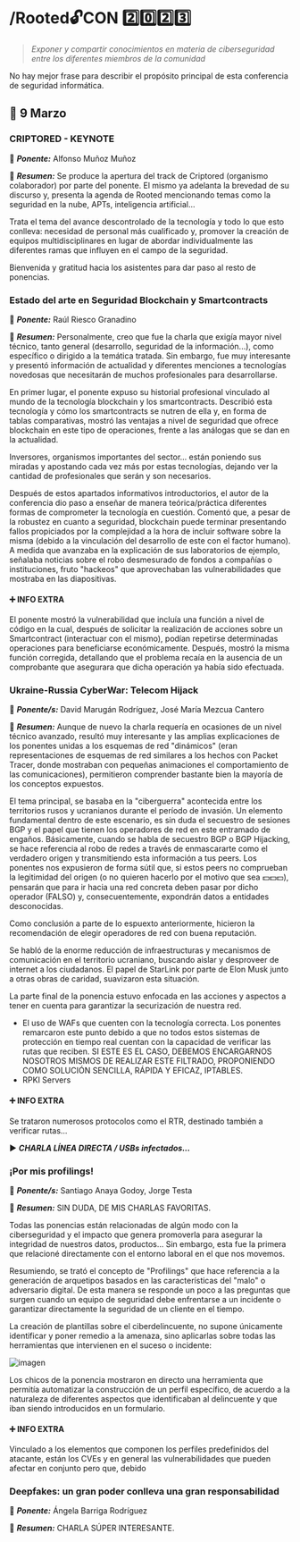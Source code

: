 # /Rooted:unlock:CON :two::zero::two::three:
> *Exponer y compartir conocimientos en materia de ciberseguridad entre los diferentes miembros de la comunidad*

No hay mejor frase para describir el propósito principal de esta conferencia de seguridad informática.

## :date: 9 Marzo

### CRIPTORED - KEYNOTE
:man: ***Ponente:*** Alfonso Muñoz Muñoz

:page_facing_up: ***Resumen:*** Se produce la apertura del track de Criptored (organismo colaborador) por parte del ponente. El mismo ya adelanta la brevedad de su discurso y, presenta la agenda de Rooted mencionando temas como la seguridad en la nube, APTs, inteligencia artificial...

Trata el tema del avance descontrolado de la tecnología y todo lo que esto conlleva: necesidad de personal más cualificado y, promover la creación de equipos multidisciplinares en lugar de abordar individualmente las diferentes ramas que influyen en el campo de la seguridad.

Bienvenida y gratitud hacia los asistentes para dar paso al resto de ponencias.

### Estado del arte en Seguridad Blockchain y Smartcontracts
:man: ***Ponente:*** Raúl Riesco Granadino

:page_facing_up: ***Resumen:*** Personalmente, creo que fue la charla que exigía mayor nivel técnico, tanto general (desarrollo, seguridad de la información...), como específico o dirigido a la temática tratada. Sin embargo, fue muy interesante y presentó información de actualidad y diferentes menciones a tecnologías novedosas que necesitarán de muchos profesionales para desarrollarse.

En primer lugar, el ponente expuso su historial profesional vinculado al mundo de la tecnología blockchain y los smartcontracts. Describió esta tecnología y cómo los smartcontracts se nutren de ella y, en forma de tablas comparativas, mostró las ventajas a nivel de seguridad que ofrece blockchain en este tipo de operaciones, frente a las análogas que se dan en la actualidad.

Inversores, organismos importantes del sector... están poniendo sus miradas y apostando cada vez más por estas tecnologías, dejando ver la cantidad de profesionales que serán y son necesarios.

Después de estos apartados informativos introductorios, el autor de la conferencia dio paso a enseñar de manera teórica/práctica diferentes formas de comprometer la tecnología en cuestión. Comentó que, a pesar de la robustez en cuanto a seguridad, blockchain puede terminar presentando fallos propiciados por la complejidad a la hora de incluir software sobre la misma (debido a la vinculación del desarrollo de este con el factor humano). A medida que avanzaba en la explicación de sus laboratorios de ejemplo, señalaba noticias sobre el robo desmesurado de fondos a compañías o instituciones, fruto "hackeos" que aprovechaban las vulnerabilidades que mostraba en las diapositivas.

#### :heavy_plus_sign: INFO EXTRA
El ponente mostró la vulnerabilidad que incluía una función a nivel de código en la cual, después de solicitar la realización de acciones sobre un Smartcontract (interactuar con el mismo), podían repetirse determinadas operaciones para beneficiarse económicamente. Después, mostró la misma función corregida, detallando que el problema recaía en la ausencia de un comprobante que asegurara que dicha operación ya había sido efectuada.

### Ukraine-Russia CyberWar: Telecom Hijack
:man: ***Ponente/s:*** David Marugán Rodríguez, José María Mezcua Cantero

:page_facing_up: ***Resumen:*** Aunque de nuevo la charla requería en ocasiones de un nivel técnico avanzado, resultó muy interesante y las amplias explicaciones de los ponentes unidas a los esquemas de red "dinámicos" (eran representaciones de esquemas de red similares a los hechos con Packet Tracer, donde mostraban con pequeñas animaciones el comportamiento de las comunicaciones), permitieron comprender bastante bien la mayoría de los conceptos expuestos.

El tema principal, se basaba en la "ciberguerra" acontecida entre los territorios rusos y ucranianos durante el período de invasión. Un elemento fundamental dentro de este escenario, es sin duda el secuestro de sesiones BGP y el papel que tienen los operadores de red en este entramado de engaños. Básicamente, cuando se habla de secuestro BGP o BGP Hijacking, se hace referencia al robo de redes a través de enmascararte como el verdadero origen y transmitiendo esta información a tus peers. Los ponentes nos expusieron de forma sútil que, si estos peers no comprueban la legitimidad del origen (o no quieren hacerlo por el motivo que sea :dollar::dollar::dollar:), pensarán que para ir hacia una red concreta deben pasar por dicho operador (FALSO) y, consecuentemente, expondrán datos a entidades desconocidas.

Como conclusión a parte de lo espuexto anteriormente, hicieron la recomendación de elegir operadores de red con buena reputación.

Se habló de la enorme reducción de infraestructuras y mecanismos de comunicación en el territorio ucraniano, buscando aislar y desproveer de internet a los ciudadanos. El papel de StarLink por parte de Elon Musk junto a otras obras de caridad, suavizaron esta situación.

La parte final de la ponencia estuvo enfocada en las acciones y aspectos a tener en cuenta para garantizar la securización de nuestra red. 
- El uso de WAFs que cuenten con la tecnología correcta. Los ponentes remarcaron este punto debido a que no todos estos sistemas de protección en tiempo real cuentan con la capacidad de verificar las rutas que reciben. SI ESTE ES EL CASO, DEBEMOS ENCARGARNOS NOSOTROS MISMOS DE REALIZAR ESTE FILTRADO, PROPONIENDO COMO SOLUCIÓN SENCILLA, RÁPIDA Y EFICAZ, IPTABLES.
- RPKI Servers

#### :heavy_plus_sign: INFO EXTRA
Se trataron numerosos protocolos como el RTR, destinado también a verificar rutas...

:arrow_forward: ***CHARLA LÍNEA DIRECTA / USBs infectados...***

### ¡Por mis profilings!
:man: ***Ponente/s:*** Santiago Anaya Godoy, Jorge Testa

:page_facing_up: ***Resumen:*** SIN DUDA, DE MIS CHARLAS FAVORITAS.

Todas las ponencias están relacionadas de algún modo con la ciberseguridad y el impacto que genera promoverla para asegurar la integridad de nuestros datos, productos... Sin embargo, esta fue la primera que relacioné directamente con el entorno laboral en el que nos movemos.

Resumiendo, se trató el concepto de "Profilings" que hace referencia a la generación de arquetipos basados en las características del "malo" o adversario digital. De esta manera se responde un poco a las preguntas que surgen cuando un equipo de seguridad debe enfrentarse a un incidente o garantizar directamente la seguridad de un cliente en el tiempo. 

La creación de plantillas sobre el ciberdelincuente, no supone únicamente identificar y poner remedio a la amenaza, sino aplicarlas sobre todas las herramientas que intervienen en el suceso o incidente:

![imagen](https://user-images.githubusercontent.com/109788768/224569188-aefd20c6-0ee7-465e-9e8f-c9f07ba1424f.png)

Los chicos de la ponencia mostraron en directo una herramienta que permitía automatizar la construcción de un perfil específico, de acuerdo a la naturaleza de diferentes aspectos que identificaban al delincuente y que iban siendo introducidos en un formulario.

#### :heavy_plus_sign: INFO EXTRA
Vinculado a los elementos que componen los perfiles predefinidos del atacante, están los CVEs y en general las vulnerabilidades que pueden afectar en conjunto pero que, debido

### Deepfakes: un gran poder conlleva una gran responsabilidad
:woman: ***Ponente:*** Ángela Barriga Rodríguez

:page_facing_up: ***Resumen:*** CHARLA SÚPER INTERESANTE.

